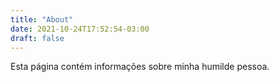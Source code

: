 ```yaml
---
title: "About"
date: 2021-10-24T17:52:54-03:00
draft: false
---
```


Esta página contém informações sobre minha humilde pessoa.